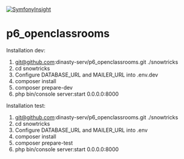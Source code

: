 [![SymfonyInsight](https://insight.symfony.com/projects/31dd9a60-114b-4826-9817-1d8c75f2f87b/big.svg)](https://insight.symfony.com/projects/31dd9a60-114b-4826-9817-1d8c75f2f87b)


# p6_openclassrooms
Installation dev: 
1) git@github.com:dinasty-serv/p6_openclassrooms.git ./snowtricks
2) cd snowtricks
3) Configure DATABASE_URL and MAILER_URL into .env.dev
4) composer install
5) composer prepare-dev
6) php bin/console server:start 0.0.0.0:8000

Installation test:
1) git@github.com:dinasty-serv/p6_openclassrooms.git ./snowtricks
2) cd snowtricks
3) Configure DATABASE_URL and MAILER_URL into .env
4) composer install
5) composer prepare-test
6) php bin/console server:start 0.0.0.0:8000